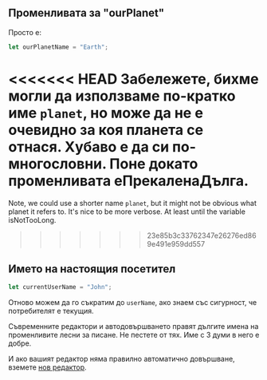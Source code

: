 ## Променливата за "ourPlanet"

Просто е:

```js
let ourPlanetName = "Earth";
```

<<<<<<< HEAD
Забележете, бихме могли да използваме по-кратко име `planet`, но може да не е очевидно за коя планета се отнася. Хубаво е да си по-многословни. Поне докато променливата еПрекаленаДълга.
=======
Note, we could use a shorter name `planet`, but it might not be obvious what planet it refers to. It's nice to be more verbose. At least until the variable isNotTooLong.
>>>>>>> 23e85b3c33762347e26276ed869e491e959dd557

## Името на настоящия посетител

```js
let currentUserName = "John";
```

Отново можем да го съкратим до `userName`, ако знаем със сигурност, че потребителят е текущия.

Съвременните редактори и автодовършването правят дългите имена на променливите лесни за писане. Не пестете от тях. Име с 3 думи в него е добре.

И ако вашият редактор няма правилно автоматично довършване, вземете [нов редактор](/code-editors).
